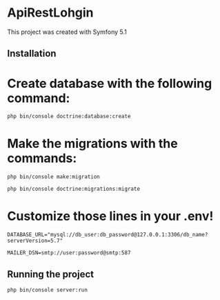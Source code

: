# ApiRestLohgin

This project was created with Symfony 5.1

## Installation

# Create database with the following command:

`php bin/console doctrine:database:create`

# Make the migrations with the commands:

`php bin/console make:migration`

`php bin/console doctrine:migrations:migrate`

# Customize those lines in your .env!

`DATABASE_URL="mysql://db_user:db_password@127.0.0.1:3306/db_name?serverVersion=5.7"`

`MAILER_DSN=smtp://user:password@smtp:587`

## Running the project

`php bin/console server:run`